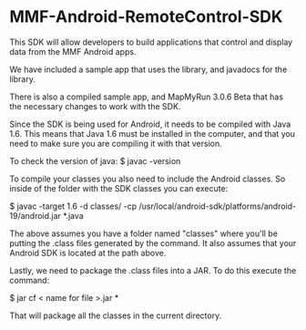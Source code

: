 MMF-Android-RemoteControl-SDK
=============================

This SDK will allow developers to build applications that control and display data from the MMF Android apps.

We have included a sample app that uses the library, and javadocs for the library.

There is also a compiled sample app, and MapMyRun 3.0.6 Beta that has the necessary changes to work with the SDK.

Since the SDK is being used for Android, it needs to be compiled with Java 1.6. This means that Java 1.6 must be installed in the computer, and that you need to make sure you are compiling it with that version.

To check the version of java:
$ javac -version

To compile your classes you also need to include the Android classes. So inside of the folder with the SDK classes you can execute:

$ javac -target 1.6 -d classes/ -cp /usr/local/android-sdk/platforms/android-19/android.jar *.java

The above assumes you have a folder named "classes" where you'll be putting the .class files generated by the command. It also assumes that your Android SDK is located at the path above.

Lastly, we need to package the .class files into a JAR. To do this execute the command:

$ jar cf < name for file >.jar *

That will package all the classes in the current directory.
